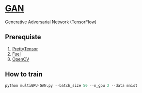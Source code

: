 # [GAN](https://arxiv.org/pdf/1406.2661v1.pdf)
Generative Adversarial Network (TensorFlow)

## Prerequiste
1. [PrettyTensor](https://github.com/google/prettytensor)
2. [Fuel](https://github.com/mila-udem/fuel)
3. [OpenCV](http://opencv.org)

## How to train
```python
python multiGPU-GAN.py --batch_size 50 --n_gpu 2 --data mnist
```
